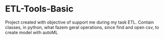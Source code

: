 # ETL-Tools-Basic
Project created with objective of support me during my task ETL. Contain classes, in python, what fazem geral operations, since find and open csv, to create model with autoML
